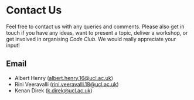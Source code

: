# Contact Us

Feel free to contact us with any queries and comments. Please also get in touch if you have any ideas, want to present a topic, deliver a workshop, or get involved in organising _Code Club_. We would really appreciate your input!

## Email
- Albert Henry (albert.henry.16@ucl.ac.uk)
- Rini Veeravalli (rini.veeravalli.18@ucl.ac.uk)
- Kenan Direk (k.direk@ucl.ac.uk)
